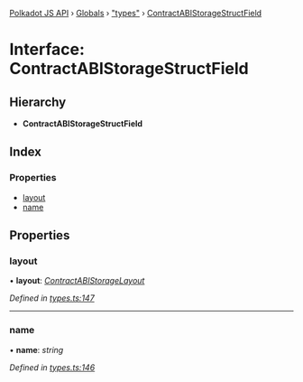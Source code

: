 [Polkadot JS API](../README.md) › [Globals](../globals.md) › ["types"](../modules/_types_.md) › [ContractABIStorageStructField](_types_.contractabistoragestructfield.md)

# Interface: ContractABIStorageStructField

## Hierarchy

* **ContractABIStorageStructField**

## Index

### Properties

* [layout](_types_.contractabistoragestructfield.md#layout)
* [name](_types_.contractabistoragestructfield.md#name)

## Properties

###  layout

• **layout**: *[ContractABIStorageLayout](../modules/_types_.md#contractabistoragelayout)*

*Defined in [types.ts:147](https://github.com/polkadot-js/api/blob/9086592252/packages/api-contract/src/types.ts#L147)*

___

###  name

• **name**: *string*

*Defined in [types.ts:146](https://github.com/polkadot-js/api/blob/9086592252/packages/api-contract/src/types.ts#L146)*
